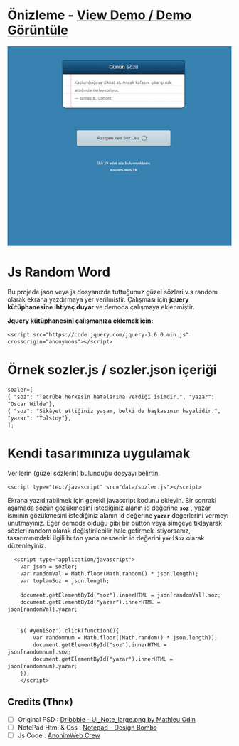 # Önizleme  -  [View Demo / Demo Görüntüle](https://anonimwebtr.github.io/Js-Random-Word/)

![Önizleme](https://raw.githubusercontent.com/anonimwebtr/Js-Random-Word/main/images/screenshot.PNG)

# Js Random Word

Bu projede json veya js dosyanızda tuttuğunuz güzel sözleri v.s random olarak ekrana yazdırmaya yer verilmiştir.
Çalışması için **jquery kütüphanesine ihtiyaç duyar** ve demoda çalışmaya eklenmiştir.

**Jquery kütüphanesini çalışmanıza eklemek için:**

    <script src="https://code.jquery.com/jquery-3.6.0.min.js" crossorigin="anonymous"></script>

# Örnek sozler.js / sozler.json içeriği

    sozler=[
    { "soz": "Tecrübe herkesin hatalarına verdiği isimdir.", "yazar": "Oscar Wilde"},
    { "soz": "Şikâyet ettiğiniz yaşam, belki de başkasının hayalidir.", "yazar": "Tolstoy"}, 
    ];
    
# Kendi tasarımınıza uygulamak

Verilerin (güzel sözlerin) bulunduğu dosyayı belirtin. 

    <script type="text/javascript" src="data/sozler.js"></script>

Ekrana yazıdırabilmek için gerekli javascript kodunu ekleyin.  Bir sonraki aşamada sözün gözükmesini istediğiniz alanın id değerine **`soz`**  , yazar isminin gözükmesini istediğiniz alanın id değerine **`yazar`** değerlerini vermeyi unutmayınız. Eğer demoda olduğu gibi bir button veya simgeye tıklayarak sözleri random olarak değiştirilebilir hale getirmek istiyorsanız, tasarımınızdaki ilgili buton yada nesnenin id değerini **`yeniSoz`** olarak düzenleyiniz.

      <script type="application/javascript">
        var json = sozler;
        var randomVal = Math.floor(Math.random() * json.length);
        var toplamSoz = json.length;
        
        document.getElementById("soz").innerHTML = json[randomVal].soz;
        document.getElementById("yazar").innerHTML = json[randomVal].yazar;
        
        
        $('#yeniSoz').click(function(){
        	var randomnum = Math.floor((Math.random() * json.length));
        	document.getElementById("soz").innerHTML = json[randomnum].soz;
        	document.getElementById("yazar").innerHTML = json[randomnum].yazar;
        });
        </script>

## Credits (Thnx)

 - [ ] Original PSD : [Dribbble - Ui_Note_large.png by Mathieu Odin](https://dribbble.com/shots/592046-Notepad/attachments/46821)
 - [ ] NotePad Html & Css : [Notepad - Design Bombs](https://www.designbombs.com/freebie/notepad/)
 - [ ] Js Code : [AnonimWeb Crew](https://www.anonim.web.tr)
